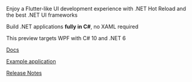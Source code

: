 ﻿Enjoy a Flutter-like UI development experience with .NET Hot Reload and the best .NET UI frameworks

Build .NET applications **fully in C#**, no XAML required

This preview targets WPF with C# 10 and .NET 6

[Docs](https://github.com/VincentH-Net/CSharpForMarkup#readme)

[Example application](https://github.com/VincentH-Net/CSharpForMarkup/tree/master/src/CSharpMarkup.Wpf.Examples)

[Release Notes](https://github.com/VincentH-Net/CSharpForMarkup/releases/tag/csharpmarkup2-winui-wpf-2-1-14)

